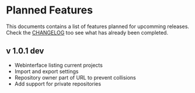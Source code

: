# Planned Features

This documents contains a list of features planned for upcomming releases. Check the [CHANGELOG](https://github.com/JDevlieghere/InTeXration/blob/master/CHANGELOG) too see what has already been completed.

## v 1.0.1 dev
  - Webinterface listing current projects
  - Import and export settings
  - Repository owner part of URL to prevent collisions
  - Add support for private repositories
